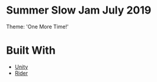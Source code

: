 # Summer Slow Jam July 2019
Theme: 'One More Time!'

# Built With
* [Unity](https://unity.com/)
* [Rider](https://www.jetbrains.com/rider/)
